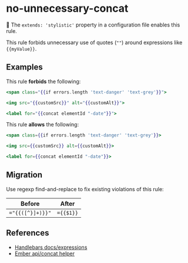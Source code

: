 # no-unnecessary-concat

:nail_care: The `extends: 'stylistic'` property in a configuration file enables this rule.

This rule forbids unnecessary use of quotes (`""`) around expressions like `{{myValue}}`.

## Examples

This rule **forbids** the following:

```hbs
<span class="{{if errors.length 'text-danger' 'text-grey'}}">

<img src="{{customSrc}}" alt="{{customAlt}}">

<label for="{{concat elementId "-date"}}">
```

This rule **allows** the following:

```hbs
<span class={{if errors.length 'text-danger' 'text-grey'}}>

<img src={{customSrc}} alt={{customAlt}}>

<label for={{concat elementId "-date"}}>
```

## Migration

Use regexp find-and-replace to fix existing violations of this rule:

| Before | After |
| --- | --- |
| `="{{([^}]+)}}"` | `={{$1}}` |

## References

* [Handlebars docs/expressions](https://handlebarsjs.com/guide/expressions.html)
* [Ember api/concat helper](https://api.emberjs.com/ember/release/classes/Ember.Templates.helpers/methods/concat?anchor=concat)

